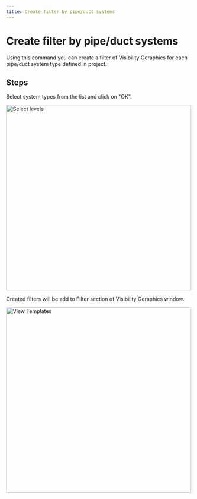 ```yaml
---
title: Create filter by pipe/duct systems
---
```


# Create filter by pipe/duct systems
Using this command you can create a filter of Visibility Geraphics for each pipe/duct system type defined in project. 
## Steps
Select system types from the list and click on "OK".

<img src="https://pars-bim.github.io/docs/Assets/Createfilterbysystem.jpg" alt="Select levels" width="500">

Created filters will be add to Filter section of Visibility Geraphics window.

<img src="https://pars-bim.github.io/docs/Assets/VGsystems.jpg" alt="View Templates" width="500">

